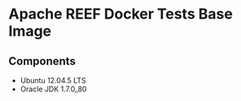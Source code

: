 Apache REEF Docker Tests Base Image
===============================================

Components
----------

* Ubuntu 12.04.5 LTS
* Oracle JDK 1.7.0_80

